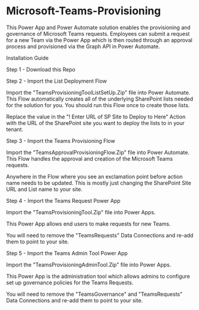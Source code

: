 # Microsoft-Teams-Provisioning
This Power App and Power Automate solution enables the provisioning and governance of Microsoft Teams requests.  Employees can submit a request for a new Team via the Power App which is then routed through an approval process and provisioned via the Graph API in Power Automate.  

Installation Guide

Step 1 - Download this Repo

Step 2 - Import the List Deployment Flow

Import the "TeamsProvisioningToolListSetUp.Zip" file into Power Automate.  This Flow automatically creates all of the underlying SharePoint lists needed for the solution for you.  You should run this Flow once to create those lists.

Replace the value in the "! Enter URL of SP Site to Deploy to Here" Action with the URL of the SharePoint site you want to deploy the lists to in your tenant.


Step 3 - Import the Teams Provisioning Flow

Import the "TeamsApprovalProvisioningFlow.Zip" file into Power Automate.  This Flow handles the approval and creation of the Microsoft Teams requests.  

Anywhere in the Flow where you see an exclamation point before action name needs to be updated.  This is mostly just changing the SharePoint Site URL and List name to your site.

Step 4 - Import the Teams Request Power App

Import the "TeamsProvisioningTool.Zip" file into Power Apps.

This Power App allows end users to make requests for new Teams.

You will need to remove the "TeamsRequests" Data Connections and re-add them to point to your site.

Step 5 - Import the Teams Admin Tool Power App

Import the "TeamsProvisioningAdminTool.Zip" file into Power Apps.

This Power App is the administration tool which allows admins to configure set up governance policies for the Teams Requests.  

You will need to remove the "TeamsGovernance" and "TeamsRequests" Data Connections and re-add them to point to your site.


